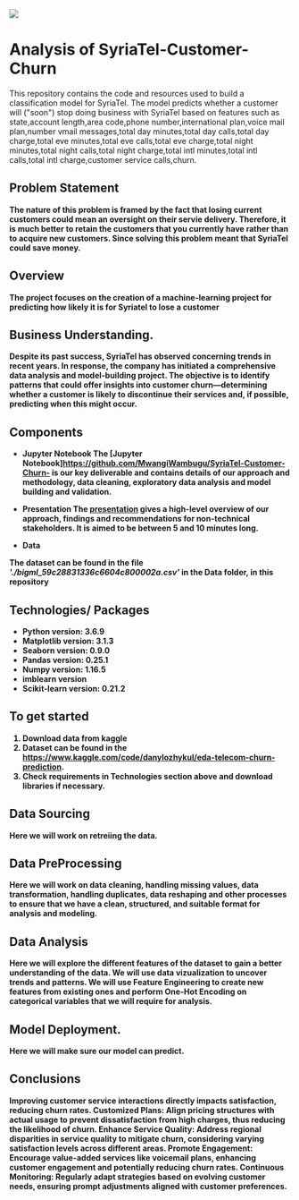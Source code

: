<img src='Telecommunications-Syriatel.jpg' />

# Analysis of SyriaTel-Customer-Churn

This repository contains the code and resources used to build a classification model for SyriaTel. The model predicts whether a customer will ("soon") stop doing business with SyriaTel based on features such as state,account length,area code,phone number,international plan,voice mail plan,number vmail messages,total day minutes,total day calls,total day charge,total eve minutes,total eve calls,total eve charge,total night minutes,total night calls,total night charge,total intl minutes,total intl calls,total intl charge,customer service calls,churn.

## Problem Statement<b>

The nature of this problem is framed by the fact that losing current customers could mean an oversight on their servie delivery. Therefore, it is much better to retain the customers that you currently have rather than to acquire new customers. Since solving this problem meant that SyriaTel could save money.<b>

## Overview

The project focuses on the creation of a machine-learning project for predicting how likely it is for Syriatel to lose a customer

## Business Understanding.<b>

Despite its past success, SyriaTel has observed concerning trends in recent years. In response, the company has initiated a comprehensive data analysis and model-building project. The objective is to identify patterns that could offer insights into customer churn—determining whether a customer is likely to discontinue their services and, if possible, predicting when this might occur.<b>

## Components

* **Jupyter Notebook**
The [Jupyter Notebook]https://github.com/MwangiWambugu/SyriaTel-Customer-Churn- is our key deliverable and contains details of our approach and methodology, data cleaning, exploratory data analysis and model building and validation.

* **Presentation**
The [presentation](https://docs.google.com/presentation/d/1iONQ3BdSlUESqPkVm_ioeKWwdQ4IbuE4zmn9ZE2EOxc/edit#slide=id.p) gives a high-level overview of our approach, findings and recommendations for non-technical stakeholders. It is aimed to be between 5 and 10 minutes long.

* **Data**

The dataset can be found in the file *'./bigml_59c28831336c6604c800002a.csv'* in the Data folder, in this repository

## Technologies/ Packages

* Python version: 3.6.9
* Matplotlib version: 3.1.3
* Seaborn version: 0.9.0
* Pandas version: 0.25.1
* Numpy version: 1.16.5
* imblearn version
* Scikit-learn version: 0.21.2 

## To get started

1. Download data from kaggle
2. Dataset can be found in the https://www.kaggle.com/code/danylozhykul/eda-telecom-churn-prediction.
3. Check requirements in Technologies section above and download libraries if necessary.

## Data Sourcing
Here we will work on retreiing the data.

## Data PreProcessing
Here we will work on data cleaning, handling missing values, data transformation, handling duplicates, data reshaping and other processes to ensure that we have a clean, structured, and suitable format for analysis and modeling.

## Data Analysis
Here we will explore the different features of the dataset to gain a better understanding of the data. We will use data vizualization to uncover trends and patterns. We will use Feature Engineering to create new features from existing ones and perform One-Hot Encoding on categorical variables that we will require for analysis.

## Model Deployment.
Here we will make sure our model can predict.

## Conclusions
Improving customer service interactions directly impacts satisfaction, reducing churn rates.
Customized Plans: Align pricing structures with actual usage to prevent dissatisfaction from high charges, thus reducing the likelihood of churn.
Enhance Service Quality: Address regional disparities in service quality to mitigate churn, considering varying satisfaction levels across different areas.
Promote Engagement: Encourage value-added services like voicemail plans, enhancing customer engagement and potentially reducing churn rates.
Continuous Monitoring: Regularly adapt strategies based on evolving customer needs, ensuring prompt adjustments aligned with customer preferences.